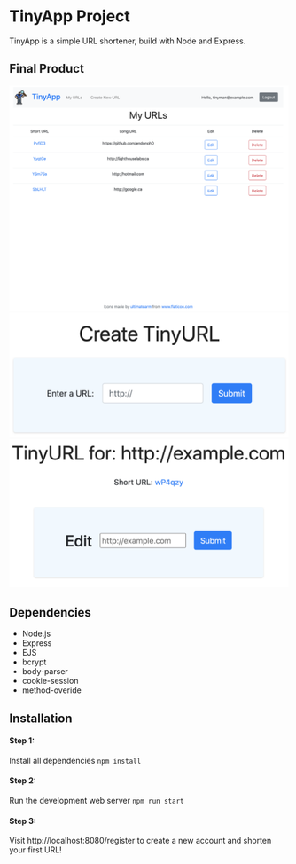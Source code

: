 # TinyApp Project

TinyApp is a simple URL shortener, build with Node and Express.

## Final Product

![TinyApp keeps a list of your personal URLs](/docs/my-urls.png)
![Simply enter a URL](/docs/urls-create.png)
![Share your shorten URL with other users!](/docs/urls-edit.png)

## Dependencies

- Node.js
- Express
- EJS
- bcrypt
- body-parser
- cookie-session
- method-overide

## Installation

#### Step 1:
Install all dependencies
```npm install```

#### Step 2:
Run the development web server
```npm run start```

#### Step 3:

Visit http://localhost:8080/register to create a new account and shorten your first URL!
